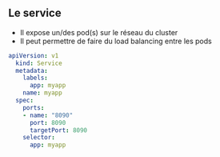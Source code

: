 ## Le service

- Il expose un/des pod(s) sur le réseau du cluster
- Il peut permettre de faire du load balancing entre les pods

```yaml
apiVersion: v1
  kind: Service
  metadata:
    labels:
      app: myapp
    name: myapp
  spec:
    ports:
    - name: "8090"
      port: 8090
      targetPort: 8090
    selector:
      app: myapp
```